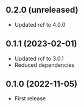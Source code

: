 ## 0.2.0 (unreleased)

- Updated rcf to 4.0.0

## 0.1.1 (2023-02-01)

- Updated rcf to 3.0.1
- Reduced dependencies

## 0.1.0 (2022-11-05)

- First release
